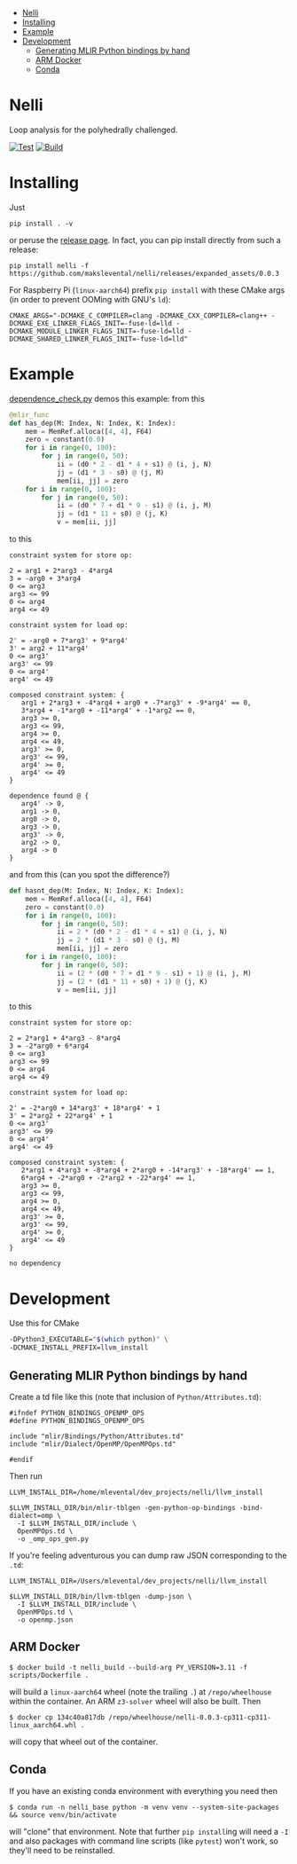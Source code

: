 - [Nelli](#nelli)
- [Installing](#installing)
- [Example](#example)
- [Development](#development)
    * [Generating MLIR Python bindings by hand](#generating-mlir-python-bindings-by-hand)
    * [ARM Docker](#arm-docker)
    * [Conda](#conda)

# Nelli

Loop analysis for the polyhedrally challenged.

[![Test](https://github.com/makslevental/nelli/actions/workflows/test.yml/badge.svg)](https://github.com/makslevental/nelli/actions/workflows/test.yml)
[![Build](https://github.com/makslevental/nelli/actions/workflows/build.yml/badge.svg)](https://github.com/makslevental/nelli/actions/workflows/build.yml)

# Installing

Just

```shell
pip install . -v
```

or peruse the [release page](https://github.com/makslevental/nelli/releases).
In fact, you can pip install directly from such a release:

```shell
pip install nelli -f https://github.com/makslevental/nelli/releases/expanded_assets/0.0.3
```

For Raspberry Pi (`linux-aarch64`) prefix `pip install` with these CMake args (in order to prevent OOMing with GNU's `ld`):

```shell
CMAKE_ARGS="-DCMAKE_C_COMPILER=clang -DCMAKE_CXX_COMPILER=clang++ -DCMAKE_EXE_LINKER_FLAGS_INIT=-fuse-ld=lld -DCMAKE_MODULE_LINKER_FLAGS_INIT=-fuse-ld=lld -DCMAKE_SHARED_LINKER_FLAGS_INIT=-fuse-ld=lld"
```

# Example

[dependence_check.py](examples/dependence_check.py) demos this example: from this


```python
@mlir_func
def has_dep(M: Index, N: Index, K: Index):
    mem = MemRef.alloca([4, 4], F64)
    zero = constant(0.0)
    for i in range(0, 100):
        for j in range(0, 50):
            ii = (d0 * 2 - d1 * 4 + s1) @ (i, j, N)
            jj = (d1 * 3 - s0) @ (j, M)
            mem[ii, jj] = zero
    for i in range(0, 100):
        for j in range(0, 50):
            ii = (d0 * 7 + d1 * 9 - s1) @ (i, j, M)
            jj = (d1 * 11 + s0) @ (j, K)
            v = mem[ii, jj]
```

to this

```
constraint system for store op:

2 = arg1 + 2*arg3 - 4*arg4
3 = -arg0 + 3*arg4
0 <= arg3
arg3 <= 99
0 <= arg4
arg4 <= 49

constraint system for load op:

2' = -arg0 + 7*arg3' + 9*arg4'
3' = arg2 + 11*arg4'
0 <= arg3'
arg3' <= 99
0 <= arg4'
arg4' <= 49

composed constraint system: {
   arg1 + 2*arg3 + -4*arg4 + arg0 + -7*arg3' + -9*arg4' == 0, 
   3*arg4 + -1*arg0 + -11*arg4' + -1*arg2 == 0, 
   arg3 >= 0, 
   arg3 <= 99, 
   arg4 >= 0, 
   arg4 <= 49, 
   arg3' >= 0, 
   arg3' <= 99, 
   arg4' >= 0, 
   arg4' <= 49
}

dependence found @ {
   arg4' -> 0, 
   arg1 -> 0, 
   arg0 -> 0, 
   arg3 -> 0, 
   arg3' -> 0, 
   arg2 -> 0, 
   arg4 -> 0
}
```

and from this (can you spot the difference?)


```python
def hasnt_dep(M: Index, N: Index, K: Index):
    mem = MemRef.alloca([4, 4], F64)
    zero = constant(0.0)
    for i in range(0, 100):
        for j in range(0, 50):
            ii = 2 * (d0 * 2 - d1 * 4 + s1) @ (i, j, N)
            jj = 2 * (d1 * 3 - s0) @ (j, M)
            mem[ii, jj] = zero
    for i in range(0, 100):
        for j in range(0, 50):
            ii = (2 * (d0 * 7 + d1 * 9 - s1) + 1) @ (i, j, M)
            jj = (2 * (d1 * 11 + s0) + 1) @ (j, K)
            v = mem[ii, jj]
```

to this

```
constraint system for store op:

2 = 2*arg1 + 4*arg3 - 8*arg4
3 = -2*arg0 + 6*arg4
0 <= arg3
arg3 <= 99
0 <= arg4
arg4 <= 49

constraint system for load op:

2' = -2*arg0 + 14*arg3' + 18*arg4' + 1
3' = 2*arg2 + 22*arg4' + 1
0 <= arg3'
arg3' <= 99
0 <= arg4'
arg4' <= 49

composed constraint system: {
   2*arg1 + 4*arg3 + -8*arg4 + 2*arg0 + -14*arg3' + -18*arg4' == 1, 
   6*arg4 + -2*arg0 + -2*arg2 + -22*arg4' == 1, 
   arg3 >= 0, 
   arg3 <= 99, 
   arg4 >= 0, 
   arg4 <= 49, 
   arg3' >= 0, 
   arg3' <= 99, 
   arg4' >= 0, 
   arg4' <= 49
}

no dependency
```

# Development

Use this for CMake

```bash
-DPython3_EXECUTABLE="$(which python)" \
-DCMAKE_INSTALL_PREFIX=llvm_install
```

## Generating MLIR Python bindings by hand

Create a td file like this (note that inclusion of `Python/Attributes.td`):

```
#ifndef PYTHON_BINDINGS_OPENMP_OPS
#define PYTHON_BINDINGS_OPENMP_OPS

include "mlir/Bindings/Python/Attributes.td"
include "mlir/Dialect/OpenMP/OpenMPOps.td"

#endif
```

Then run 

```shell
LLVM_INSTALL_DIR=/home/mlevental/dev_projects/nelli/llvm_install

$LLVM_INSTALL_DIR/bin/mlir-tblgen -gen-python-op-bindings -bind-dialect=omp \
  -I $LLVM_INSTALL_DIR/include \
  OpenMPOps.td \
  -o _omp_ops_gen.py
```

If you're feeling adventurous you can dump raw JSON corresponding to the `.td`:

```shell
LLVM_INSTALL_DIR=/Users/mlevental/dev_projects/nelli/llvm_install

$LLVM_INSTALL_DIR/bin/llvm-tblgen -dump-json \
  -I $LLVM_INSTALL_DIR/include \
  OpenMPOps.td \
  -o openmp.json
```

## ARM Docker

```shell
$ docker build -t nelli_build --build-arg PY_VERSION=3.11 -f scripts/Dockerfile .
```

will build a `linux-aarch64` wheel (note the trailing `.`) at `/repo/wheelhouse` within the container.
An ARM `z3-solver` wheel will also be built.
Then 

```shell
$ docker cp 134c40a817db /repo/wheelhouse/nelli-0.0.3-cp311-cp311-linux_aarch64.whl .
```

will copy that wheel out of the container.

## Conda

If you have an existing conda environment with everything you need then

```shell
$ conda run -n nelli_base python -m venv venv --system-site-packages && source venv/bin/activate
```

will "clone" that environment. Note that further `pip install`ing will need a `-I` and also packages with command line scripts (like `pytest`) won't work, so they'll need to be reinstalled.